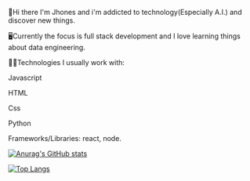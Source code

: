 👋Hi there I'm Jhones and i'm addicted to technology(Especially A.I.) and discover new things.

🖥Currently the focus is full stack development and I love learning things about data engineering.

👨‍💻Technologies I usually work with: 

Javascript

HTML

Css

Python

Frameworks/Libraries: react, node.

[![Anurag's GitHub stats](https://github-readme-stats.vercel.app/api?username=Jhones257&show_icons=true&theme=radical)](https://github.com/anuraghazra/github-readme-stats)

[![Top Langs](https://github-readme-stats.vercel.app/api/top-langs/?username=Jhones257&layout=compact&theme=radical)](https://github.com/anuraghazra/github-readme-stats)